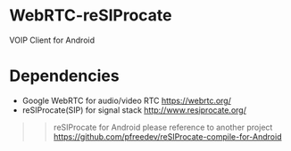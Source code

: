 # WebRTC-reSIProcate
VOIP Client for Android

# Dependencies
* Google WebRTC for audio/video RTC    https://webrtc.org/
* reSIProcate(SIP) for signal stack    http://www.resiprocate.org/
> > reSIProcate for Android please reference to another project https://github.com/pfreedev/reSIProcate-compile-for-Android
